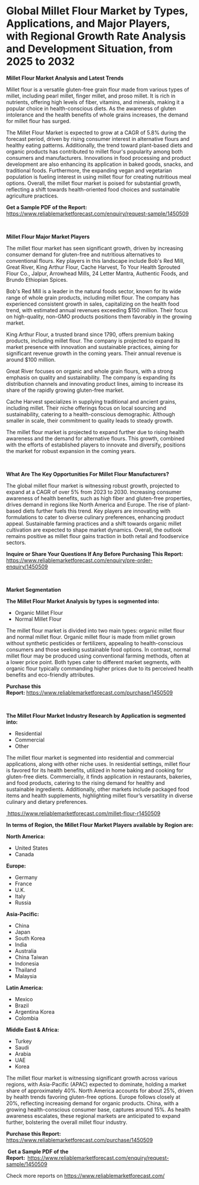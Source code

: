 <p><h1>Global Millet Flour Market by Types, Applications, and Major Players, with Regional Growth Rate Analysis and Development Situation, from 2025 to 2032</h1></p><p><strong>Millet Flour Market Analysis and Latest Trends</strong></p>
<p><p>Millet flour is a versatile gluten-free grain flour made from various types of millet, including pearl millet, finger millet, and proso millet. It is rich in nutrients, offering high levels of fiber, vitamins, and minerals, making it a popular choice in health-conscious diets. As the awareness of gluten intolerance and the health benefits of whole grains increases, the demand for millet flour has surged.</p><p>The Millet Flour Market is expected to grow at a CAGR of 5.8% during the forecast period, driven by rising consumer interest in alternative flours and healthy eating patterns. Additionally, the trend toward plant-based diets and organic products has contributed to millet flour's popularity among both consumers and manufacturers. Innovations in food processing and product development are also enhancing its application in baked goods, snacks, and traditional foods. Furthermore, the expanding vegan and vegetarian population is fueling interest in using millet flour for creating nutritious meal options. Overall, the millet flour market is poised for substantial growth, reflecting a shift towards health-oriented food choices and sustainable agriculture practices.</p></p>
<p><strong>Get a Sample PDF of the Report:&nbsp;</strong> <a href="https://www.reliablemarketforecast.com/enquiry/request-sample/1450509?utm_campaign=2321&utm_medium=2&utm_source=Github&utm_content=ia&utm_term=14022025&utm_id=millet-flour">https://www.reliablemarketforecast.com/enquiry/request-sample/1450509</a></p>
<p>&nbsp;</p>
<p><strong>Millet Flour Major Market Players</strong></p>
<p><p>The millet flour market has seen significant growth, driven by increasing consumer demand for gluten-free and nutritious alternatives to conventional flours. Key players in this landscape include Bob's Red Mill, Great River, King Arthur Flour, Cache Harvest, To Your Health Sprouted Flour Co., Jalpur, Arrowhead Mills, 24 Letter Mantra, Authentic Foods, and Brundo Ethiopian Spices.</p><p>Bob's Red Mill is a leader in the natural foods sector, known for its wide range of whole grain products, including millet flour. The company has experienced consistent growth in sales, capitalizing on the health food trend, with estimated annual revenues exceeding $150 million. Their focus on high-quality, non-GMO products positions them favorably in the growing market.</p><p>King Arthur Flour, a trusted brand since 1790, offers premium baking products, including millet flour. The company is projected to expand its market presence with innovation and sustainable practices, aiming for significant revenue growth in the coming years. Their annual revenue is around $100 million.</p><p>Great River focuses on organic and whole grain flours, with a strong emphasis on quality and sustainability. The company is expanding its distribution channels and innovating product lines, aiming to increase its share of the rapidly growing gluten-free market.</p><p>Cache Harvest specializes in supplying traditional and ancient grains, including millet. Their niche offerings focus on local sourcing and sustainability, catering to a health-conscious demographic. Although smaller in scale, their commitment to quality leads to steady growth.</p><p>The millet flour market is projected to expand further due to rising health awareness and the demand for alternative flours. This growth, combined with the efforts of established players to innovate and diversify, positions the market for robust expansion in the coming years.</p></p>
<p>&nbsp;</p>
<p><strong>What Are The Key Opportunities For Millet Flour Manufacturers?</strong></p>
<p><p>The global millet flour market is witnessing robust growth, projected to expand at a CAGR of over 5% from 2023 to 2030. Increasing consumer awareness of health benefits, such as high fiber and gluten-free properties, drives demand in regions like North America and Europe. The rise of plant-based diets further fuels this trend. Key players are innovating with formulations to cater to diverse culinary preferences, enhancing product appeal. Sustainable farming practices and a shift towards organic millet cultivation are expected to shape market dynamics. Overall, the outlook remains positive as millet flour gains traction in both retail and foodservice sectors.</p></p>
<p><strong>Inquire or Share Your Questions If Any Before Purchasing This Report:</strong> <a href="https://www.reliablemarketforecast.com/enquiry/pre-order-enquiry/1450509?utm_campaign=2321&utm_medium=2&utm_source=Github&utm_content=ia&utm_term=14022025&utm_id=millet-flour">https://www.reliablemarketforecast.com/enquiry/pre-order-enquiry/1450509</a></p>
<p>&nbsp;</p>
<p><strong>Market Segmentation</strong></p>
<p><strong>The Millet Flour Market Analysis by types is segmented into:</strong></p>
<p><ul><li>Organic Millet Flour</li><li>Normal Millet Flour</li></ul></p>
<p><p>The millet flour market is divided into two main types: organic millet flour and normal millet flour. Organic millet flour is made from millet grown without synthetic pesticides or fertilizers, appealing to health-conscious consumers and those seeking sustainable food options. In contrast, normal millet flour may be produced using conventional farming methods, often at a lower price point. Both types cater to different market segments, with organic flour typically commanding higher prices due to its perceived health benefits and eco-friendly attributes.</p></p>
<p><strong>Purchase this Report:&nbsp;</strong><a href="https://www.reliablemarketforecast.com/purchase/1450509?utm_campaign=2321&utm_medium=2&utm_source=Github&utm_content=ia&utm_term=14022025&utm_id=millet-flour">https://www.reliablemarketforecast.com/purchase/1450509</a></p>
<p>&nbsp;</p>
<p><strong>The Millet Flour Market Industry Research by Application is segmented into:</strong></p>
<p><ul><li>Residential</li><li>Commercial</li><li>Other</li></ul></p>
<p><p>The millet flour market is segmented into residential and commercial applications, along with other niche uses. In residential settings, millet flour is favored for its health benefits, utilized in home baking and cooking for gluten-free diets. Commercially, it finds application in restaurants, bakeries, and food products, catering to the rising demand for healthy and sustainable ingredients. Additionally, other markets include packaged food items and health supplements, highlighting millet flour’s versatility in diverse culinary and dietary preferences.</p></p>
<p><a href="https://www.reliablemarketforecast.com/millet-flour-r1450509?utm_campaign=2321&utm_medium=2&utm_source=Github&utm_content=ia&utm_term=14022025&utm_id=millet-flour">&nbsp;https://www.reliablemarketforecast.com/millet-flour-r1450509</a></p>
<p><strong>In terms of Region, the Millet Flour Market Players available by Region are:</strong></p>
<p>
    <p> <strong> North America: </strong>
        <ul>
            <li>United States</li>
            <li>Canada</li>
        </ul>
        </p> 
    <p> <strong> Europe: </strong>
        <ul>
            <li>Germany</li>
            <li>France</li>
            <li>U.K.</li>
            <li>Italy</li>
            <li>Russia</li>
        </ul>
        </p> 
    <p> <strong> Asia-Pacific: </strong>
        <ul>
            <li>China</li>
            <li>Japan</li>
            <li>South Korea</li>
            <li>India</li>
            <li>Australia</li>
            <li>China Taiwan</li>
            <li>Indonesia</li>
            <li>Thailand</li>
            <li>Malaysia</li>
        </ul>
        </p> 
    <p> <strong> Latin America: </strong>
        <ul>
            <li>Mexico</li>
            <li>Brazil</li>
            <li>Argentina Korea</li>
            <li>Colombia</li>
        </ul>
        </p> 
    <p> <strong> Middle East & Africa: </strong>
        <ul>
            <li>Turkey</li>
            <li>Saudi</li>
            <li>Arabia</li>
            <li>UAE</li>
            <li>Korea</li>
        </ul>
    </p>
    </p>
<p><p>The millet flour market is witnessing significant growth across various regions, with Asia-Pacific (APAC) expected to dominate, holding a market share of approximately 40%. North America accounts for about 25%, driven by health trends favoring gluten-free options. Europe follows closely at 20%, reflecting increasing demand for organic products. China, with a growing health-conscious consumer base, captures around 15%. As health awareness escalates, these regional markets are anticipated to expand further, bolstering the overall millet flour industry.</p></p>
<p><strong>Purchase this Report: </strong><a href="https://www.reliablemarketforecast.com/purchase/1450509?utm_campaign=2321&utm_medium=2&utm_source=Github&utm_content=ia&utm_term=14022025&utm_id=millet-flour">https://www.reliablemarketforecast.com/purchase/1450509</a></p>
<p>&nbsp;<strong>Get a Sample PDF of the Report:&nbsp;&nbsp;</strong><a href="https://www.reliablemarketforecast.com/enquiry/request-sample/1450509?utm_campaign=2321&utm_medium=2&utm_source=Github&utm_content=ia&utm_term=14022025&utm_id=millet-flour">https://www.reliablemarketforecast.com/enquiry/request-sample/1450509</a></p>
<p><strong></strong></p>
<p>Check more reports on <a href="https://www.reliablemarketforecast.com/?utm_campaign=2321&utm_medium=2&utm_source=Github&utm_content=ia&utm_term=14022025&utm_id=millet-flour">https://www.reliablemarketforecast.com/</a></p>